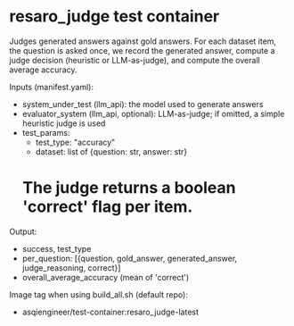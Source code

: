 # resaro_judge test container

Judges generated answers against gold answers. For each dataset item, the question is asked once, we record the generated answer, compute a judge decision (heuristic or LLM-as-judge), and compute the overall average accuracy.

Inputs (manifest.yaml):
- system_under_test (llm_api): the model used to generate answers
- evaluator_system (llm_api, optional): LLM-as-judge; if omitted, a simple heuristic judge is used
- test_params:
  - test_type: "accuracy"
  - dataset: list of {question: str, answer: str}
  # The judge returns a boolean 'correct' flag per item.

Output:
- success, test_type
- per_question: [{question, gold_answer, generated_answer, judge_reasoning, correct}]
- overall_average_accuracy (mean of 'correct')

Image tag when using build_all.sh (default repo):
- asqiengineer/test-container:resaro_judge-latest